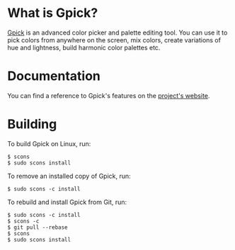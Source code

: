 # What is Gpick?

[Gpick](http://www.gpick.org) is an advanced color picker 
and palette editing tool. You can use it to pick colors 
from anywhere on the screen, mix colors, create variations 
of hue and lightness, build harmonic color palettes etc.

# Documentation

You can find a reference to Gpick's features on the 
[project's website](http://www.gpick.org/help/).

# Building

To build Gpick on Linux, run:

	$ scons
	$ sudo scons install

To remove an installed copy of Gpick, run:

	$ sudo scons -c install

To rebuild and install Gpick from Git, run:

	$ sudo scons -c install
	$ scons -c
	$ git pull --rebase
	$ scons
	$ sudo scons install

